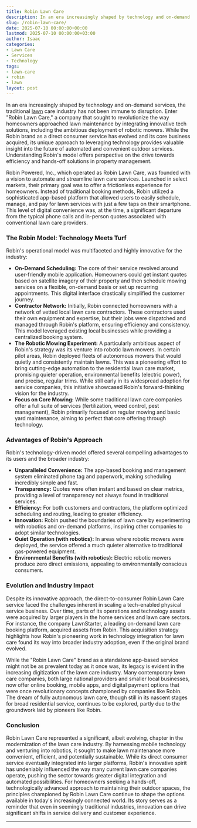 ```yaml
---
title: Robin Lawn Care
description: In an era increasingly shaped by technology and on-demand services, the traditional lawn care industry has not been immune to disruption.
slug: /robin-lawn-care/
date: 2025-07-10 00:00:00+00:00
lastmod: 2025-07-10 00:00:00+03:00
author: Isaac
categories:
- Lawn Care
- Services
- Technology
tags:
- lawn-care
- robin
- lawn
layout: post
---
```

In an era increasingly shaped by technology and on-demand services, the traditional [lawn](https://pestpolicy.com/10-essential-lawn-and-garden-tools-for-fall/) care industry has not been immune to disruption. Enter "Robin Lawn Care," a company that sought to revolutionize the way homeowners approached lawn maintenance by integrating innovative tech solutions, including the ambitious deployment of robotic mowers. While the Robin brand as a direct consumer service has evolved and its core business acquired, its unique approach to leveraging technology provides valuable insight into the future of automated and convenient outdoor services. Understanding Robin's model offers perspective on the drive towards efficiency and hands-off solutions in property management.

Robin Powered, Inc., which operated as Robin Lawn Care, was founded with a vision to automate and streamline lawn care services. Launched in select markets, their primary goal was to offer a frictionless experience for homeowners. Instead of traditional booking methods, Robin utilized a sophisticated app-based platform that allowed users to easily schedule, manage, and pay for lawn services with just a few taps on their smartphone. This level of digital convenience was, at the time, a significant departure from the typical phone calls and in-person quotes associated with conventional lawn care providers.

### The Robin Model: Technology Meets Turf

Robin's operational model was multifaceted and highly innovative for the industry:

* **On-Demand Scheduling:** The core of their service revolved around user-friendly mobile application. Homeowners could get instant quotes based on satellite imagery of their property and then schedule mowing services on a flexible, on-demand basis or set up recurring appointments. This digital interface drastically simplified the customer journey.
* **Contractor Network:** Initially, Robin connected homeowners with a network of vetted local lawn care contractors. These contractors used their own equipment and expertise, but their jobs were dispatched and managed through Robin's platform, ensuring efficiency and consistency. This model leveraged existing local businesses while providing a centralized booking system.
* **The Robotic Mowing Experiment:** A particularly ambitious aspect of Robin's strategy was its venture into robotic lawn mowers. In certain pilot areas, Robin deployed fleets of autonomous mowers that would quietly and consistently maintain lawns. This was a pioneering effort to bring cutting-edge automation to the residential lawn care market, promising quieter operation, environmental benefits (electric power), and precise, regular trims. While still early in its widespread adoption for service companies, this initiative showcased Robin's forward-thinking vision for the industry.
* **Focus on Core Mowing:** While some traditional lawn care companies offer a full suite of services (fertilization, weed control, pest management), Robin primarily focused on regular mowing and basic yard maintenance, aiming to perfect that core offering through technology.

### Advantages of Robin's Approach

Robin's technology-driven model offered several compelling advantages to its users and the broader industry:

* **Unparalleled Convenience:** The app-based booking and management system eliminated phone tag and paperwork, making scheduling incredibly simple and fast.
* **Transparency:** Quotes were often instant and based on clear metrics, providing a level of transparency not always found in traditional services.
* **Efficiency:** For both customers and contractors, the platform optimized scheduling and routing, leading to greater efficiency.
* **Innovation:** Robin pushed the boundaries of lawn care by experimenting with robotics and on-demand platforms, inspiring other companies to adopt similar technologies.
* **Quiet Operation (with robotics):** In areas where robotic mowers were deployed, the service offered a much quieter alternative to traditional gas-powered equipment.
* **Environmental Benefits (with robotics):** Electric robotic mowers produce zero direct emissions, appealing to environmentally conscious consumers.

### Evolution and Industry Impact

Despite its innovative approach, the direct-to-consumer Robin Lawn Care service faced the challenges inherent in scaling a tech-enabled physical service business. Over time, parts of its operations and technology assets were acquired by larger players in the home services and lawn care sectors. For instance, the company LawnStarter, a leading on-demand lawn care booking platform, acquired assets from Robin. This acquisition strategy highlights how Robin's pioneering work in technology integration for lawn care found its way into broader industry adoption, even if the original brand evolved.

While the "Robin Lawn Care" brand as a standalone app-based service might not be as prevalent today as it once was, its legacy is evident in the increasing digitization of the lawn care industry. Many contemporary lawn care companies, both large national providers and smaller local businesses, now offer online booking, mobile apps, and digital payment options that were once revolutionary concepts championed by companies like Robin. The dream of fully autonomous lawn care, though still in its nascent stages for broad residential service, continues to be explored, partly due to the groundwork laid by pioneers like Robin.

### Conclusion

Robin Lawn Care represented a significant, albeit evolving, chapter in the modernization of the lawn care industry. By harnessing mobile technology and venturing into robotics, it sought to make lawn maintenance more convenient, efficient, and potentially sustainable. While its direct consumer service eventually integrated into larger platforms, Robin's innovative spirit has undeniably influenced the way many current lawn care companies operate, pushing the sector towards greater digital integration and automated possibilities. For homeowners seeking a hands-off, technologically advanced approach to maintaining their outdoor spaces, the principles championed by Robin Lawn Care continue to shape the options available in today's increasingly connected world. Its story serves as a reminder that even in seemingly traditional industries, innovation can drive significant shifts in service delivery and customer experience.

---
